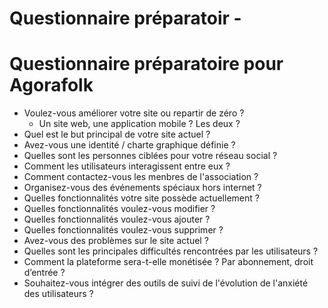 # Questionnaire préparatoir - 

# Questionnaire préparatoire pour Agorafolk


- Voulez-vous améliorer votre site ou repartir de zéro ?
    - Un site web, une application mobile ? Les deux ?
- Quel est le but principal de votre site actuel ?
- Avez-vous une identité / charte graphique définie ?
- Quelles sont les personnes ciblées pour votre réseau social ?
- Comment les utilisateurs interagissent entre eux ?
- Comment contactez-vous les menbres de l'association ?
- Organisez-vous des événements spéciaux hors internet ?
- Quelles fonctionnalités votre site possède actuellement ?
- Quelles fonctionnalités voulez-vous modifier ?
- Quelles fonctionnalités voulez-vous ajouter ?
- Quelles fonctionnalités voulez-vous supprimer ?
- Avez-vous des problèmes sur le site actuel ?
- Quelles sont les principales difficultés rencontrées par les utilisateurs ?
- Comment la plateforme sera-t-elle monétisée ? Par abonnement, droit d’entrée ?
- Souhaitez-vous intégrer des outils de suivi de l'évolution de l'anxiété des utilisateurs ?

